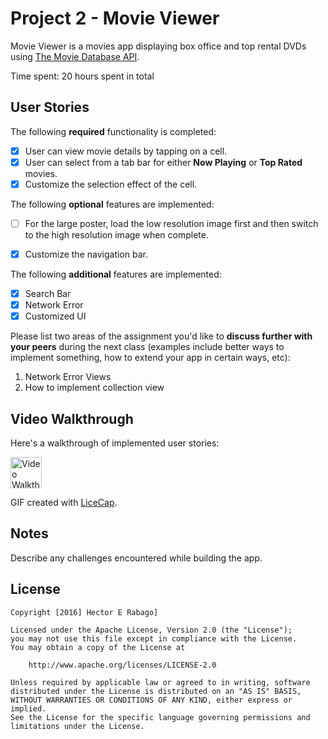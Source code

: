 # Project 2 - Movie Viewer

Movie Viewer is a movies app displaying box office and top rental DVDs using [The Movie Database API](http://docs.themoviedb.apiary.io/#).

Time spent: 20 hours spent in total

## User Stories

The following **required** functionality is completed:

- [X] User can view movie details by tapping on a cell.
- [X] User can select from a tab bar for either **Now Playing** or **Top Rated** movies.
- [X] Customize the selection effect of the cell.

The following **optional** features are implemented:

- [ ] For the large poster, load the low resolution image first and then switch to the high resolution image when complete.
- [X] Customize the navigation bar.


The following **additional** features are implemented:

- [X] Search Bar
- [X] Network Error
- [X] Customized UI

Please list two areas of the assignment you'd like to **discuss further with your peers** during the next class (examples include better ways to implement something, how to extend your app in certain ways, etc):

1. Network Error Views
2. How to implement collection view

## Video Walkthrough 

Here's a walkthrough of implemented user stories:

<img src= 'http://imgur.com/gallery/GPw77sd/new' title= 'Video Walkthrough' width=50 alt='Video Walkthrough' />

GIF created with [LiceCap](http://www.cockos.com/licecap/).

## Notes

Describe any challenges encountered while building the app.

## License

    Copyright [2016] Hector E Rabago]

    Licensed under the Apache License, Version 2.0 (the "License");
    you may not use this file except in compliance with the License.
    You may obtain a copy of the License at

        http://www.apache.org/licenses/LICENSE-2.0

    Unless required by applicable law or agreed to in writing, software
    distributed under the License is distributed on an "AS IS" BASIS,
    WITHOUT WARRANTIES OR CONDITIONS OF ANY KIND, either express or implied.
    See the License for the specific language governing permissions and
    limitations under the License.
